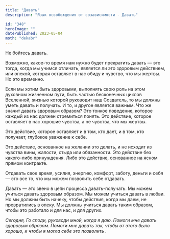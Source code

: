 ```yaml
---
title: "Давать"
description: "Язык освобождения от созависимости - Давать"

id: "348"
heroImage: ""
datePublished: 2023-05-04
moth: "dekabr"
---
```


Не бойтесь давать.

Возможно, какое-то время нам нужно будет прекратить давать — это тогда, когда
мы учимся отличать, является ли это здоровым действием, или опекой, которая
оставляет в нас обиду и чувство, что мы жертвы. Но это временно.

Если мы хотим быть здоровыми, выполнять свою роль на этом духовном жизненном
пути, быть частью бесконечных циклов Вселенной, жизнью которой руководит наш
Создатель, то мы должны уметь давать и получать. И то, и другое является
важным. Что же значит давать здоровым образом? Это тонкое поведение, которое
каждый из нас должен стремиться понять. Это действие, которое оставляет в нас
хорошие чувства, а не чувства, что мы жертвы.

Это действие, которое оставляет и в том, кто дает, и в том, кто получает,
глубокое уважение к себе.

Это действие, основанное на желании это делать, и не исходит из чувства вины,
жалости, стыда или обязанности. Это действие без какого-либо принуждения. Либо
это действие, основанное на ясном прямом контракте.

Отдавать свое время, усилия, энергию, комфорт, заботу, деньги и себя — это все
то, что мы можем позволить себе отдавать.

Давать — это звено в цепи процесса давать-получать. Мы можем учиться давать
здоровым образом. Мы можем учиться давать в любви. Но мы должны быть начеку,
чтобы действия, когда мы даем, не превратились в опеку. Мы должны учиться
давать таким образом, чтобы это работало и для нас, и для других.

_Сегодня,_ _Го_ _споди,_ _руководи_ _мной,_ _когда_ _я_ _даю._ _Помоги_ _мне_
_давать_ _здоровым_ _образом._ _Помоги_ _мне_ _давать_ _так,_ _чтобы_ _от_
_этого_ _было_ _хорошо,_ _и_ _чтобы_ _я_ _могла_ _себе_ _это_ _позволить_ _._
